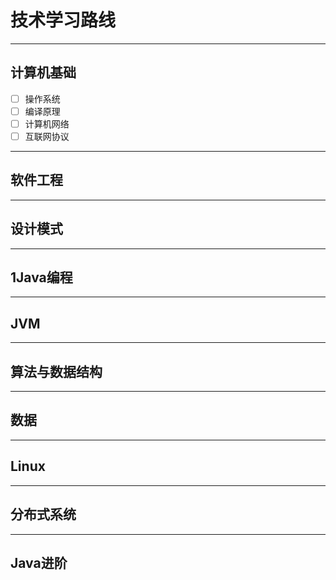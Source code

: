 # 技术学习路线
---
## 计算机基础
- [ ] 操作系统
- [ ] 编译原理
- [ ] 计算机网络
- [ ] 互联网协议
--- 
## 软件工程
--- 
## 设计模式
--- 
## 1Java编程
--- 
## JVM
--- 
## 算法与数据结构
--- 
## 数据
--- 
## Linux
--- 
## 分布式系统
---
## Java进阶
